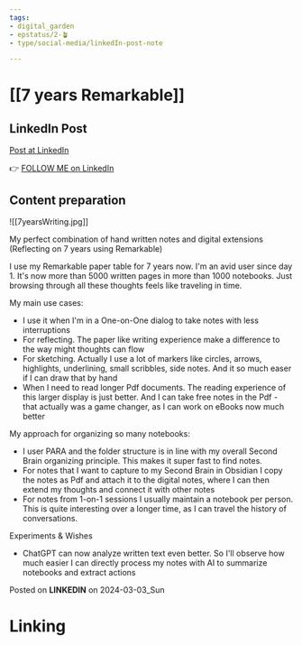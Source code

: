 ```yaml
---
tags: 
- digital_garden
- epstatus/2-🪴
- type/social-media/linkedIn-post-note

---
```

# [[7 years Remarkable]]
## LinkedIn Post
[Post at LinkedIn]()
  

👉 [FOLLOW ME on LinkedIn](https://www.linkedin.com/comm/mynetwork/discovery-see-all?usecase=PEOPLE_FOLLOWS&followMember=sebastiankamilli)

## Content preparation
![[7yearsWriting.jpg]]

My perfect combination of hand written notes and digital extensions
(Reflecting on 7 years using Remarkable)

I use my Remarkable paper table for 7 years now. I'm an avid user since day 1. 
It's now more than 5000 written pages in more than 1000 notebooks. Just browsing through all these thoughts feels like traveling in time. 

My main use cases:
+ I use it when I'm in a One-on-One dialog to take notes with less interruptions
+ For reflecting. The paper like writing experience make a difference to the way might thoughts can flow
+ For sketching. Actually I use a lot of markers like circles, arrows, highlights, underlining, small scribbles, side notes. And it so much easer if I can draw that by hand
+ When I need to read longer Pdf documents. The reading experience of this larger display is just better. And I can take free notes in the Pdf - that actually was a game changer, as I can work on eBooks now much better

My approach for organizing so many notebooks:
+ I user PARA and the folder structure is in line with my overall Second Brain organizing principle. This makes it super fast to find notes.
+ For notes that I want to capture to my Second Brain in Obsidian I copy the notes as Pdf and attach it to the digital notes, where I can then extend my thoughts and connect it with other notes
+ For notes from 1-on-1 sessions I usually maintain a notebook per person. This is quite interesting over a longer time, as I can travel the history of conversations. 

Experiments & Wishes
+ ChatGPT can now analyze written text even better. So I'll observe how much easier I can directly process my notes with AI to summarize notebooks and extract actions

Posted on **LINKEDIN** on 2024-03-03_Sun
# Linking